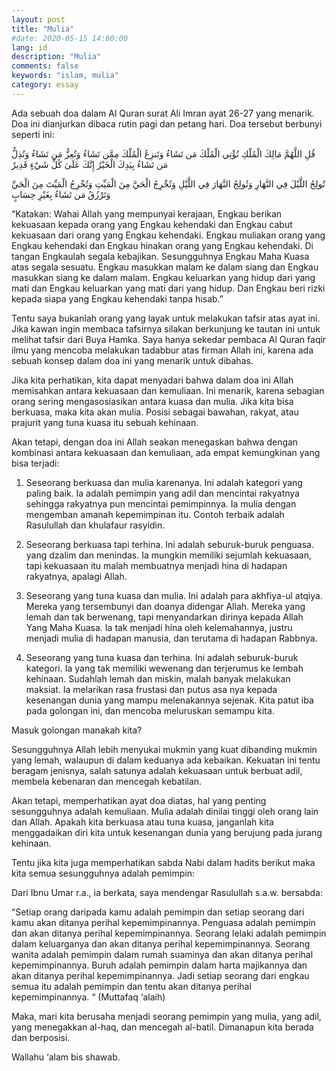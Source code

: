 ```yaml
---
layout: post
title: "Mulia"
#date: 2020-05-15 14:00:00
lang: id
description: "Mulia"
comments: false
keywords: "islam, mulia"
category: essay
---
```


Ada sebuah doa dalam Al Quran surat Ali Imran ayat 26-27 yang menarik. Doa ini dianjurkan dibaca rutin pagi dan petang hari. Doa tersebut berbunyi seperti ini:

قُلِ اللَّهُمَّ مَالِكَ الْمُلْكِ تُؤْتِي الْمُلْكَ مَن تَشَاءُ وَتَنزِعُ الْمُلْكَ مِمَّن تَشَاءُ وَتُعِزُّ مَن تَشَاءُ وَتُذِلُّ مَن تَشَاءُ بِيَدِكَ الْخَيْرُ إِنَّكَ عَلَىٰ كُلِّ شَيْءٍ قَدِيرٌ

تُولِجُ اللَّيْلَ فِي النَّهَارِ وَتُولِجُ النَّهَارَ فِي اللَّيْلِ وَتُخْرِجُ الْحَيَّ مِنَ الْمَيِّتِ وَتُخْرِجُ الْمَيِّتَ مِنَ الْحَيِّ وَتَرْزُقُ مَن تَشَاءُ بِغَيْرِ حِسَابٍ

“Katakan: Wahai Allah yang mempunyai kerajaan, Engkau berikan kekuasaan kepada orang yang Engkau kehendaki dan Engkau cabut kekuasaan dari orang yang Engkau kehendaki. Engkau muliakan orang yang Engkau kehendaki dan Engkau hinakan orang yang Engkau kehendaki. Di tangan Engkaulah segala kebajikan. Sesungguhnya Engkau Maha Kuasa atas segala sesuatu.
Engkau masukkan malam ke dalam siang dan Engkau masukkan siang ke dalam malam. Engkau keluarkan yang hidup dari yang mati dan Engkau keluarkan yang mati dari yang hidup. Dan Engkau beri rizki kepada siapa yang Engkau kehendaki tanpa hisab.”

Tentu saya bukanlah orang yang layak untuk melakukan tafsir atas ayat ini. Jika kawan ingin membaca tafsirnya silakan berkunjung ke tautan ini untuk melihat tafsir dari Buya Hamka. Saya hanya sekedar pembaca Al Quran faqir ilmu yang mencoba melakukan tadabbur atas firman Allah ini, karena ada sebuah konsep dalam doa ini yang menarik untuk dibahas.

Jika kita perhatikan, kita dapat menyadari bahwa dalam doa ini Allah memisahkan antara kekuasaan dan kemuliaan. Ini menarik, karena sebagian orang sering mengasosiasikan antara kuasa dan mulia. Jika kita bisa berkuasa, maka kita akan mulia. Posisi sebagai bawahan, rakyat, atau prajurit yang tuna kuasa itu sebuah kehinaan.

Akan tetapi, dengan doa ini Allah seakan menegaskan bahwa dengan kombinasi antara kekuasaan dan kemuliaan, ada empat kemungkinan yang bisa terjadi:

1. Seseorang berkuasa dan mulia karenanya.
Ini adalah kategori yang paling baik. Ia adalah pemimpin yang adil dan mencintai rakyatnya sehingga rakyatnya pun mencintai pemimpinnya. Ia mulia dengan mengemban amanah kepemimpinan itu. Contoh terbaik adalah Rasulullah dan khulafaur rasyidin.

2. Seseorang berkuasa tapi terhina.
Ini adalah seburuk-buruk penguasa. yang dzalim dan menindas. Ia mungkin memiliki sejumlah kekuasaan, tapi kekuasaan itu malah membuatnya menjadi hina di hadapan rakyatnya, apalagi Allah.

3. Seseorang yang tuna kuasa dan mulia.
Ini adalah para akhfiya-ul atqiya. Mereka yang tersembunyi dan doanya didengar Allah. Mereka yang lemah dan tak berwenang, tapi menyandarkan dirinya kepada Allah Yang Maha Kuasa. Ia tak menjadi hina oleh kelemahannya, justru menjadi mulia di hadapan manusia, dan terutama di hadapan Rabbnya.

4. Seseorang yang tuna kuasa dan terhina.
Ini adalah seburuk-buruk kategori. Ia yang tak memiliki wewenang dan terjerumus ke lembah kehinaan. Sudahlah lemah dan miskin, malah banyak melakukan maksiat. Ia melarikan rasa frustasi dan putus asa nya kepada kesenangan dunia yang mampu melenakannya sejenak. Kita patut iba pada golongan ini, dan mencoba meluruskan semampu kita.

Masuk golongan manakah kita?

Sesungguhnya Allah lebih menyukai mukmin yang kuat dibanding mukmin yang lemah, walaupun di dalam keduanya ada kebaikan. Kekuatan ini tentu beragam jenisnya, salah satunya adalah kekuasaan untuk berbuat adil, membela kebenaran dan mencegah kebatilan.

Akan tetapi, memperhatikan ayat doa diatas, hal yang penting sesungguhnya adalah kemuliaan. Mulia adalah dinilai tinggi oleh orang lain dan Allah. Apakah kita berkuasa atau tuna kuasa, janganlah kita menggadaikan diri kita untuk kesenangan dunia yang berujung pada jurang kehinaan.

Tentu jika kita juga memperhatikan sabda Nabi dalam hadits berikut maka kita semua sesungguhnya adalah pemimpin:

Dari Ibnu Umar r.a., ia berkata, saya mendengar Rasulullah s.a.w. bersabda:

“Setiap orang daripada kamu adalah pemimpin dan setiap seorang dari kamu akan ditanya perihal kepemimpinannya. Penguasa adalah pemimpin dan akan ditanya perihal kepemimpinannya. Seorang lelaki adalah pemimpin dalam keluarganya dan akan ditanya perihal kepemimpinannya. Seorang wanita adalah pemimpin dalam rumah suaminya dan akan ditanya perihal kepemimpinannya. Buruh adalah pemimpin dalam harta majikannya dan akan ditanya perihal kepemimpinannya. Jadi setiap seorang dari engkau semua itu adalah pemimpin dan tentu akan ditanya perihal kepemimpinannya. “ (Muttafaq ‘alaih)

Maka, mari kita berusaha menjadi seorang pemimpin yang mulia, yang adil, yang menegakkan al-haq, dan mencegah al-batil. Dimanapun kita berada dan berposisi.

Wallahu ‘alam bis shawab.